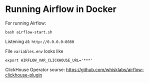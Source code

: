# Running Airflow in Docker

For running Airflow:
```shell
bash airflow-start.sh
```

Listening at: `http://0.0.0.0:8080`


File `variables.env` looks like
```shell
export AIRFLOW_VAR_CLICKHOUSE_URL='***'
```

ClickHouse Operator sourse:
https://github.com/whisklabs/airflow-clickhouse-plugin